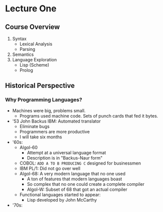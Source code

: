 # Lecture One

## Course Overview

1. Syntax
    - Lexical Analysis
    - Parsing
2. Semantics
3. Language Exploration
    - Lisp (Scheme)
    - Prolog

## Historical Perspective

### Why Programming Languages?

- Machines were big, problems small.
  - Programs used machine code. Sets of punch cards that fed it bytes.
- '53 John Backus IBM: Automated translator
  - Eliminate bugs
  - Programmers are more productive
  - I will take six months
- '60s:
  - Algol-60
    - Attempt at a universal language format
    - Description is in "Backus-Naur form"
  - COBOL: `ADD A TO B PRODUCING C` designed for businessmen
  - IBM PL/1: Did not go over well
  - Algol-68: A very modern language that no one used
    - A ton of features that modern languages boast
    - So complex that no one could create a complete compiler
    - Algol-W: Subset of 68 that got an actual compiler
  - Functional languages started to appear:
    - Lisp developed by John McCarthy
- '70s: